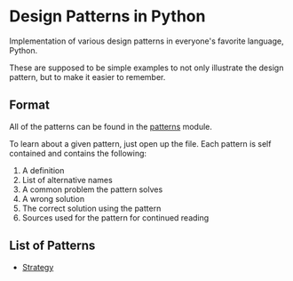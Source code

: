 Design Patterns in Python
=========================

Implementation of various design patterns in everyone's favorite language,
Python.

These are supposed to be simple examples to not only illustrate the design
pattern, but to make it easier to remember.

Format
------

All of the patterns can be found in the [patterns][patterns] module.

[patterns]: https://github.com/jdavis/design-patterns/blob/master/patterns/

To learn about a given pattern, just open up the file. Each pattern is self
contained and contains the following:

1. A definition
2. List of alternative names
3. A common problem the pattern solves
4. A wrong solution
5. The correct solution using the pattern
6. Sources used for the pattern for continued reading

List of Patterns
----------------

* [Strategy](https://github.com/jdavis/design-patterns/blob/master/patterns/strategy.py)
